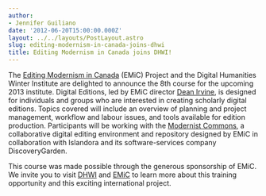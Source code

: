 ```yaml
---
author:
- Jennifer Guiliano
date: '2012-06-20T15:00:00.000Z'
layout: ../../layouts/PostLayout.astro
slug: editing-modernism-in-canada-joins-dhwi
title: Editing Modernism in Canada joins DHWI!
---
```


The [Editing Modernism in Canada](http://editingmodernism.ca/) (EMiC) Project and the Digital Humanities Winter Institute are delighted to announce the 8th course for the upcoming 2013 institute. Digital Editions, led by EMiC director [Dean Irvine](http://editingmodernism.ca/about-us/director/), is designed for individuals and groups who are interested in creating scholarly digital editions. Topics covered will include an overview of planning and project management, workflow and labour issues, and tools available for edition production. Participants will be working with the [Modernist Commons](http://modernistcommons.ca/), a collaborative digital editing environment and repository designed by EMiC in collaboration with Islandora and its software-services company DiscoveryGarden.

This course was made possible through the generous sponsorship of EMiC. We invite you to visit [DHWI](http://mith.umd.edu/research/dhwi-2013/ "DHWI 2013") and [EMiC](http://editingmodernism.ca/) to learn more about this training opportunity and this exciting international project.